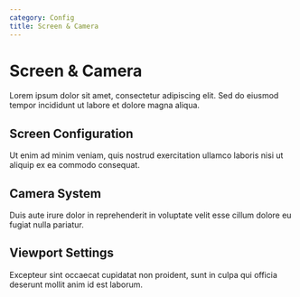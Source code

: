 ```yaml
---
category: Config
title: Screen & Camera
---
```


# Screen & Camera

Lorem ipsum dolor sit amet, consectetur adipiscing elit. Sed do eiusmod tempor incididunt ut labore et dolore magna aliqua.

## Screen Configuration

Ut enim ad minim veniam, quis nostrud exercitation ullamco laboris nisi ut aliquip ex ea commodo consequat.

## Camera System

Duis aute irure dolor in reprehenderit in voluptate velit esse cillum dolore eu fugiat nulla pariatur.

## Viewport Settings

Excepteur sint occaecat cupidatat non proident, sunt in culpa qui officia deserunt mollit anim id est laborum.